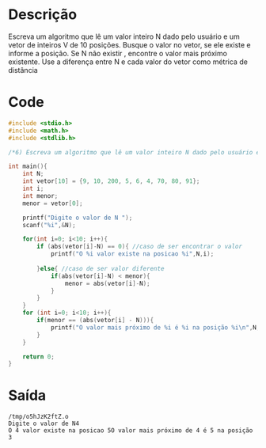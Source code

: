 # Descrição
Escreva um algoritmo que lê um valor inteiro N dado pelo usuário e um vetor de inteiros V de 10 posições. Busque o valor no vetor, se ele existe e informe a posição. Se N não existir , encontre o valor mais próximo existente. Use a diferença entre N e cada valor do vetor como métrica de distância
# Code
```c
#include <stdio.h>
#include <math.h>
#include <stdlib.h>

/*6) Escreva um algoritmo que lê um valor inteiro N dado pelo usuário e um vetor de inteiros V de 10 posições. Busque o valor no vetor, se ele existe e informe a posição. Se N não existir , encontre o valor mais próximo existente. Use a diferença entre N e cada valor do vetor como métrica de distância*/

int main(){
    int N;
    int vetor[10] = {9, 10, 200, 5, 6, 4, 70, 80, 91};
    int i;
    int menor;
    menor = vetor[0];

    printf("Digite o valor de N ");
    scanf("%i",&N);

    for(int i=0; i<10; i++){
        if (abs(vetor[i]-N) == 0){ //caso de ser encontrar o valor
            printf("O %i valor existe na posicao %i",N,i);
        
        }else{ //caso de ser valor diferente 
            if(abs(vetor[i]-N) < menor){
                menor = abs(vetor[i]-N);
            }
        }
    }
    for (int i=0; i<10; i++){
        if(menor == (abs(vetor[i] - N))){
            printf("O valor mais próximo de %i é %i na posição %i\n",N,vetor[i], i);
        }
    }

    return 0;
}
```
# Saída
```
/tmp/o5hJzK2ftZ.o
Digite o valor de N4
O 4 valor existe na posicao 5O valor mais próximo de 4 é 5 na posição 3
```

